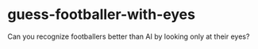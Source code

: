 # guess-footballer-with-eyes
Can you recognize footballers better than AI by looking only at their eyes?
